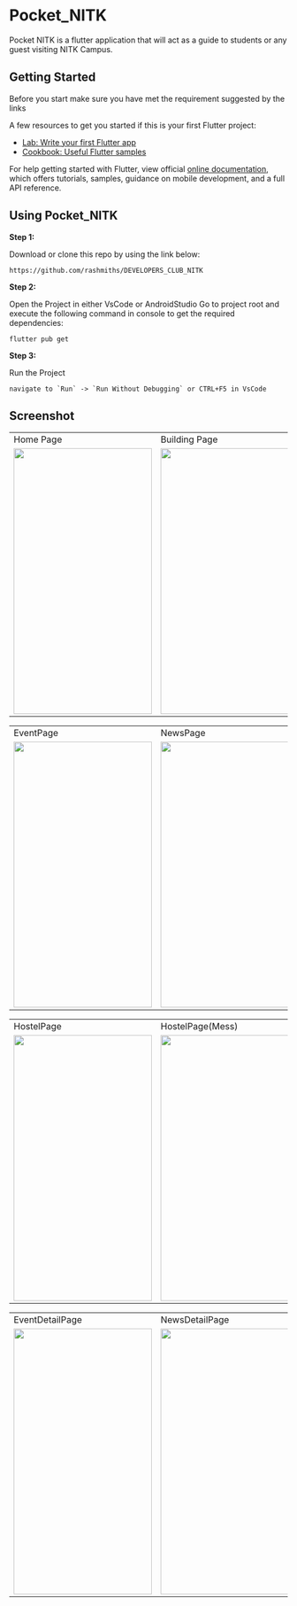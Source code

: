 # Pocket_NITK

Pocket NITK is a flutter application that will act as a guide to students or any guest visiting NITK Campus.


## Getting Started

Before you start make sure you have met the requirement suggested by the links

A few resources to get you started if this is your first Flutter project:

- [Lab: Write your first Flutter app](https://flutter.dev/docs/get-started/codelab)
- [Cookbook: Useful Flutter samples](https://flutter.dev/docs/cookbook)

For help getting started with Flutter, view official
[online documentation](https://flutter.dev/docs), which offers tutorials,
samples, guidance on mobile development, and a full API reference.

## Using Pocket_NITK

**Step 1:**

Download or clone this repo by using the link below:

```
https://github.com/rashmiths/DEVELOPERS_CLUB_NITK
```

**Step 2:**

Open the Project in either VsCode or AndroidStudio Go to project root and execute the following command in console to get the required dependencies: 

```
flutter pub get 
```

**Step 3:**

Run the Project

```
navigate to `Run` -> `Run Without Debugging` or CTRL+F5 in VsCode

```
## Screenshot

<table>
  <tr>
    <td>Home Page</td>
     <td>Building Page</td>
     <td>MapPage</td>
  </tr>
  <tr>
    <td><img src="https://user-images.githubusercontent.com/54366663/94993413-7b89aa00-05ae-11eb-8fdb-a12aa1e65885.jpeg" width=250 height=480></td>
    <td><img src="https://user-images.githubusercontent.com/54366663/94993555-7d07a200-05af-11eb-81fc-9605556f2817.jpeg" width=250 height=480></td>
    <td><img src="https://user-images.githubusercontent.com/54366663/94994638-85afa680-05b6-11eb-829d-196aaa61f0b3.jpeg" width=250 height=480></td>
  </tr>
 </table>
 
 
 
 <table>
  <tr>
    <td>EventPage</td>
     <td>NewsPage</td>
     <td>AwardsPage</td>
  </tr>
  <tr>
    <td><img src="https://user-images.githubusercontent.com/54366663/94993536-67927800-05af-11eb-86a1-ff1fbbb98e85.jpeg" width=250 height=480></td>
    <td><img src="https://user-images.githubusercontent.com/54366663/94993542-724d0d00-05af-11eb-9138-68db87196992.jpeg" width=250 height=480></td>
    <td><img src="https://user-images.githubusercontent.com/54366663/94993552-7711c100-05af-11eb-96e9-f74efbfcc5a4.jpeg" width=250 height=480></td>
  </tr>
 </table>
 
 <table>
  <tr>
    <td>HostelPage</td>
     <td>HostelPage(Mess)</td>
     
  </tr>
  <tr>
    <td><img src="https://user-images.githubusercontent.com/54366663/94993557-8264ec80-05af-11eb-8cda-ee6cb1890abb.jpeg" width=250 height=480></td>
    <td><img src="https://user-images.githubusercontent.com/54366663/94994653-9a8c3a00-05b6-11eb-9594-839bb92e8316.jpeg" width=250 height=480></td>   
  </tr>
 </table>
 
  <table>
  <tr>
    <td>EventDetailPage</td>
     <td>NewsDetailPage</td>
     
  </tr>
  <tr>
    <td><img src="https://user-images.githubusercontent.com/54366663/94994661-a7109280-05b6-11eb-875b-5ec2a124dc8e.jpeg" width=250 height=480></td>
    <td><img src="https://user-images.githubusercontent.com/54366663/94994643-8d6f4b00-05b6-11eb-86ca-f8f3ba58e74e.jpeg" width=250 height=480></td>   
  </tr>
 </table>




